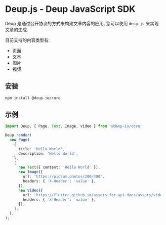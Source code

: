 # Deup.js - Deup JavaScript SDK

Deup 是通过公开协议的方式来构建文章内容的应用, 您可以使用 `deup-js` 来实现文章的生成.

目前支持的内容类型有:

- 页面
- 文本
- 图片
- 视频

## 安装

```bash
npm install @deup-io/core
```

## 示例

```typescript
import Deup, { Page, Text, Image, Video } from '@deup-io/core'

Deup.render(
  new Page(
    {
      title: 'Hello World',
      description: 'Hello World',
    },
    [
      new Text({ content: 'Hello World' }),
      new Image({
        url: 'https://picsum.photos/200/300',
        headers: { 'X-Header': 'value' },
      }),
      new Video({
        url: 'https://flutter.github.io/assets-for-api-docs/assets/videos/butterfly.mp4',
        headers: { 'X-Header': 'value' },
      }),
    ],
  ),
);
```
